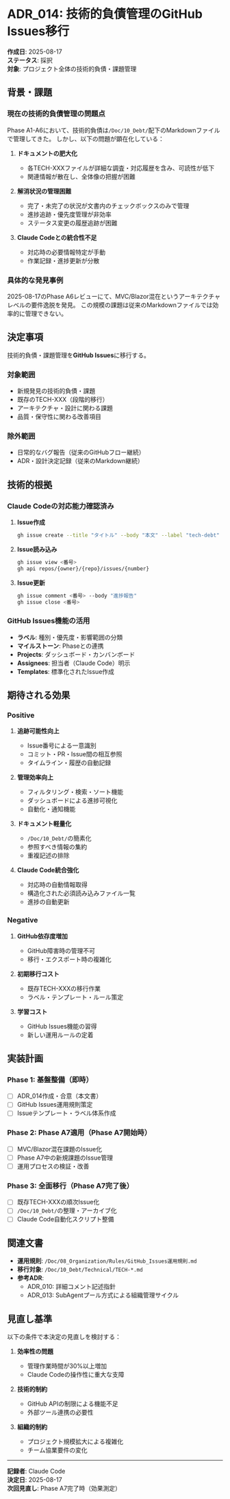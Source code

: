 # ADR_014: 技術的負債管理のGitHub Issues移行

**作成日**: 2025-08-17  
**ステータス**: 採択  
**対象**: プロジェクト全体の技術的負債・課題管理  

## 背景・課題

### 現在の技術的負債管理の問題点

Phase A1-A6において、技術的負債は`/Doc/10_Debt/`配下のMarkdownファイルで管理してきた。
しかし、以下の問題が顕在化している：

1. **ドキュメントの肥大化**
   - 各TECH-XXXファイルが詳細な調査・対応履歴を含み、可読性が低下
   - 関連情報が散在し、全体像の把握が困難

2. **解消状況の管理困難**
   - 完了・未完了の状況が文書内のチェックボックスのみで管理
   - 進捗追跡・優先度管理が非効率
   - ステータス変更の履歴追跡が困難

3. **Claude Codeとの統合性不足**
   - 対応時の必要情報特定が手動
   - 作業記録・進捗更新が分散

### 具体的な発見事例

2025-08-17のPhase A6レビューにて、MVC/Blazor混在というアーキテクチャレベルの要件逸脱を発見。
この規模の課題は従来のMarkdownファイルでは効率的に管理できない。

## 決定事項

技術的負債・課題管理を**GitHub Issues**に移行する。

### 対象範囲
- 新規発見の技術的負債・課題
- 既存のTECH-XXX（段階的移行）
- アーキテクチャ・設計に関わる課題
- 品質・保守性に関わる改善項目

### 除外範囲
- 日常的なバグ報告（従来のGitHubフロー継続）
- ADR・設計決定記録（従来のMarkdown継続）

## 技術的根拠

### Claude Codeの対応能力確認済み

1. **Issue作成**
   ```bash
   gh issue create --title "タイトル" --body "本文" --label "tech-debt"
   ```

2. **Issue読み込み**
   ```bash
   gh issue view <番号>
   gh api repos/{owner}/{repo}/issues/{number}
   ```

3. **Issue更新**
   ```bash
   gh issue comment <番号> --body "進捗報告"
   gh issue close <番号>
   ```

### GitHub Issues機能の活用

- **ラベル**: 種別・優先度・影響範囲の分類
- **マイルストーン**: Phaseとの連携
- **Projects**: ダッシュボード・カンバンボード
- **Assignees**: 担当者（Claude Code）明示
- **Templates**: 標準化されたIssue作成

## 期待される効果

### Positive

1. **追跡可能性向上**
   - Issue番号による一意識別
   - コミット・PR・Issue間の相互参照
   - タイムライン・履歴の自動記録

2. **管理効率向上**
   - フィルタリング・検索・ソート機能
   - ダッシュボードによる進捗可視化
   - 自動化・通知機能

3. **ドキュメント軽量化**
   - `/Doc/10_Debt/`の簡素化
   - 参照すべき情報の集約
   - 重複記述の排除

4. **Claude Code統合強化**
   - 対応時の自動情報取得
   - 構造化された必須読み込みファイル一覧
   - 進捗の自動更新

### Negative

1. **GitHub依存度増加**
   - GitHub障害時の管理不可
   - 移行・エクスポート時の複雑化

2. **初期移行コスト**
   - 既存TECH-XXXの移行作業
   - ラベル・テンプレート・ルール策定

3. **学習コスト**
   - GitHub Issues機能の習得
   - 新しい運用ルールの定着

## 実装計画

### Phase 1: 基盤整備（即時）
- [ ] ADR_014作成・合意（本文書）
- [ ] GitHub Issues運用規則策定
- [ ] Issueテンプレート・ラベル体系作成

### Phase 2: Phase A7適用（Phase A7開始時）
- [ ] MVC/Blazor混在課題のIssue化
- [ ] Phase A7中の新規課題のIssue管理
- [ ] 運用プロセスの検証・改善

### Phase 3: 全面移行（Phase A7完了後）
- [ ] 既存TECH-XXXの順次Issue化
- [ ] `/Doc/10_Debt/`の整理・アーカイブ化
- [ ] Claude Code自動化スクリプト整備

## 関連文書

- **運用規則**: `/Doc/08_Organization/Rules/GitHub_Issues運用規則.md`
- **移行対象**: `/Doc/10_Debt/Technical/TECH-*.md`
- **参考ADR**: 
  - ADR_010: 詳細コメント記述指針
  - ADR_013: SubAgentプール方式による組織管理サイクル

## 見直し基準

以下の条件で本決定の見直しを検討する：

1. **効率性の問題**
   - 管理作業時間が30%以上増加
   - Claude Codeの操作性に重大な支障

2. **技術的制約**
   - GitHub APIの制限による機能不足
   - 外部ツール連携の必要性

3. **組織的制約**
   - プロジェクト規模拡大による複雑化
   - チーム協業要件の変化

---

**記録者**: Claude Code  
**決定日**: 2025-08-17  
**次回見直し**: Phase A7完了時（効果測定）